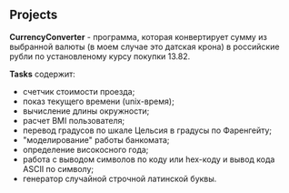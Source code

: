 ## Projects

**CurrencyConverter** - программа, которая конвертирует сумму из выбранной валюты (в моем случае это датская крона) в российские рубли по установленому курсу покупки 13.82.

**Tasks** содержит:
- счетчик стоимости проезда;
- показ текущего времени (unix-время);
- вычисление длины окружности;
- расчет BMI пользователя;
- перевод градусов по шкале Цельсия в градусы по Фаренгейту;
- "моделирование" работы банкомата;
- определение високосного года;
- работа с выводом символов по коду или hex-коду и вывод кода ASCII по символу;
- генератор случайной строчной латинской буквы.

